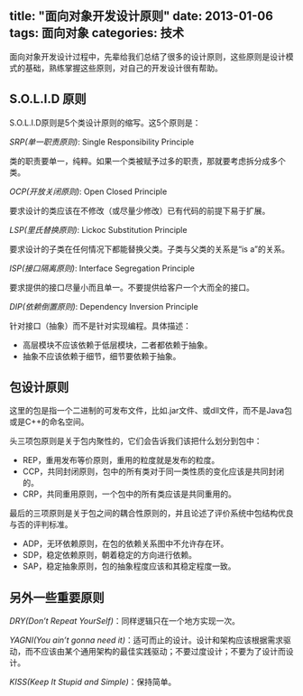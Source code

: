 title: "面向对象开发设计原则"
date: 2013-01-06
tags: 面向对象
categories: 技术
---

面向对象开发设计过程中，先辈给我们总结了很多的设计原则，这些原则是设计模式的基础，熟练掌握这些原则，对自己的开发设计很有帮助。<!--more-->

## S.O.L.I.D 原则

S.O.L.I.D原则是5个类设计原则的缩写。这5个原则是：

*SRP(单一职责原则)*: Single Responsibility Principle

类的职责要单一，纯粹。如果一个类被赋予过多的职责，那就要考虑拆分成多个类。

*OCP(开放关闭原则)*: Open Closed Principle

要求设计的类应该在不修改（或尽量少修改）已有代码的前提下易于扩展。

*LSP(里氏替换原则)*: Lickoc Substitution Principle

要求设计的子类在任何情况下都能替换父类。子类与父类的关系是“is a”的关系。

*ISP(接口隔离原则)*: Interface Segregation Principle

要求提供的接口尽量小而且单一。不要提供给客户一个大而全的接口。

*DIP(依赖倒置原则)*: Dependency Inversion Principle

针对接口（抽象）而不是针对实现编程。具体描述：
- 高层模块不应该依赖于低层模块，二者都依赖于抽象。
- 抽象不应该依赖于细节，细节要依赖于抽象。

## 包设计原则

这里的包是指一个二进制的可发布文件，比如.jar文件、或dll文件，而不是Java包或是C++的命名空间。

头三项包原则是关于包内聚性的，它们会告诉我们该把什么划分到包中：

- REP，重用发布等价原则，重用的粒度就是发布的粒度。
- CCP，共同封闭原则，包中的所有类对于同一类性质的变化应该是共同封闭的。
- CRP，共同重用原则，一个包中的所有类应该是共同重用的。

最后的三项原则是关于包之间的耦合性原则的，并且论述了评价系统中包结构优良与否的评判标准。

- ADP，无环依赖原则，在包的依赖关系图中不允许存在环。
- SDP，稳定依赖原则，朝着稳定的方向进行依赖。
- SAP，稳定抽象原则，包的抽象程度应该和其稳定程度一致。

## 另外一些重要原则

*DRY(Don’t Repeat YourSelf)*：同样逻辑只在一个地方实现一次。

*YAGNI(You ain’t gonna need it)*：适可而止的设计。设计和架构应该根据需求驱动，而不应该由某个通用架构的最佳实践驱动；不要过度设计；不要为了设计而设计。

*KISS(Keep It Stupid and Simple)*：保持简单。